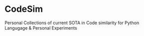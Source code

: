 # CodeSim
Personal Collections of current SOTA in Code similarity for Python Langugage &amp; Personal Experiments
